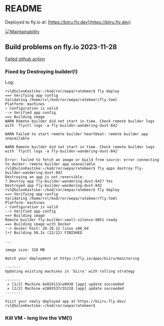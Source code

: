 # README

Deployed to fly.io at:
[https://biiru.fly.dev](https://biiru.fly.dev)

[![Maintainability](https://api.codeclimate.com/v1/badges/e75a3f7b44ef139f2ad5/maintainability)](https://codeclimate.com/github/rvl-q/ratebeer/maintainability)

## Build problems on fly.io 2023-11-28

[Failed github action](https://github.com/rvl-q/ratebeer/actions/runs/7024560623/job/19113564332)

### Fixed by Destroying builder(!)

Log:

```(text)
rvl@SulonKastike:~/kod/ror/wepa/ratebeer$ fly deploy
==> Verifying app config
Validating /home/rvl/kod/ror/wepa/ratebeer/fly.toml
Platform: machines
✓ Configuration is valid
--> Verified app config
==> Building image
WARN Remote builder did not start in time. Check remote builder logs with `flyctl logs -a fly-builder-wandering-dust-842`

WARN Failed to start remote builder heartbeat: remote builder app unavailable

WARN Remote builder did not start in time. Check remote builder logs with `flyctl logs -a fly-builder-wandering-dust-842`

Error: failed to fetch an image or build from source: error connecting to docker: remote builder app unavailable
rvl@SulonKastike:~/kod/ror/wepa/ratebeer$ fly apps destroy fly-builder-wandering-dust-842
Destroying an app is not reversible.
? Destroy app fly-builder-wandering-dust-842? Yes
Destroyed app fly-builder-wandering-dust-842
rvl@SulonKastike:~/kod/ror/wepa/ratebeer$ fly deploy
==> Verifying app config
Validating /home/rvl/kod/ror/wepa/ratebeer/fly.toml
Platform: machines
✓ Configuration is valid
--> Verified app config
==> Building image
Remote builder fly-builder-small-silence-9851 ready
==> Building image with Docker
--> docker host: 20.10.12 linux x86_64
[+] Building 50.3s (22/22) FINISHED

...

image size: 328 MB

Watch your deployment at https://fly.io/apps/biiru/monitoring

-------
Updating existing machines in 'biiru' with rolling strategy

-------
 ✔ [1/2] Machine 6e824113ce0938 [app] update succeeded
 ✔ [2/2] Machine e2865537c55228 [app] update succeeded
-------

Visit your newly deployed app at https://biiru.fly.dev/
rvl@SulonKastike:~/kod/ror/wepa/ratebeer$
```

### Kill VM - long live the VM(!)
